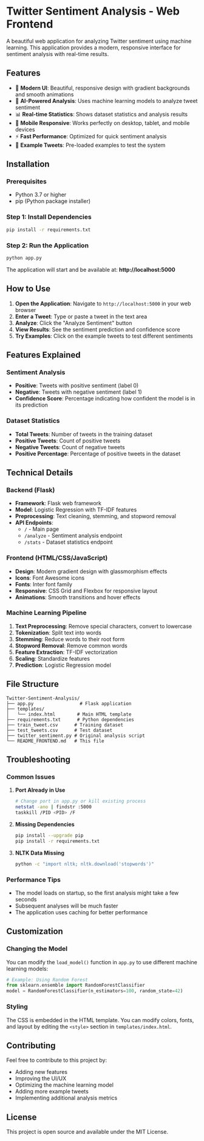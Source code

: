 # Twitter Sentiment Analysis - Web Frontend

A beautiful web application for analyzing Twitter sentiment using machine learning. This application provides a modern, responsive interface for sentiment analysis with real-time results.

## Features

- 🎨 **Modern UI**: Beautiful, responsive design with gradient backgrounds and smooth animations
- 🤖 **AI-Powered Analysis**: Uses machine learning models to analyze tweet sentiment
- 📊 **Real-time Statistics**: Shows dataset statistics and analysis results
- 📱 **Mobile Responsive**: Works perfectly on desktop, tablet, and mobile devices
- ⚡ **Fast Performance**: Optimized for quick sentiment analysis
- 🎯 **Example Tweets**: Pre-loaded examples to test the system

## Installation

### Prerequisites

- Python 3.7 or higher
- pip (Python package installer)

### Step 1: Install Dependencies

```bash
pip install -r requirements.txt
```

### Step 2: Run the Application

```bash
python app.py
```

The application will start and be available at: **http://localhost:5000**

## How to Use

1. **Open the Application**: Navigate to `http://localhost:5000` in your web browser
2. **Enter a Tweet**: Type or paste a tweet in the text area
3. **Analyze**: Click the "Analyze Sentiment" button
4. **View Results**: See the sentiment prediction and confidence score
5. **Try Examples**: Click on the example tweets to test different sentiments

## Features Explained

### Sentiment Analysis
- **Positive**: Tweets with positive sentiment (label 0)
- **Negative**: Tweets with negative sentiment (label 1)
- **Confidence Score**: Percentage indicating how confident the model is in its prediction

### Dataset Statistics
- **Total Tweets**: Number of tweets in the training dataset
- **Positive Tweets**: Count of positive tweets
- **Negative Tweets**: Count of negative tweets
- **Positive Percentage**: Percentage of positive tweets in the dataset

## Technical Details

### Backend (Flask)
- **Framework**: Flask web framework
- **Model**: Logistic Regression with TF-IDF features
- **Preprocessing**: Text cleaning, stemming, and stopword removal
- **API Endpoints**: 
  - `/` - Main page
  - `/analyze` - Sentiment analysis endpoint
  - `/stats` - Dataset statistics endpoint

### Frontend (HTML/CSS/JavaScript)
- **Design**: Modern gradient design with glassmorphism effects
- **Icons**: Font Awesome icons
- **Fonts**: Inter font family
- **Responsive**: CSS Grid and Flexbox for responsive layout
- **Animations**: Smooth transitions and hover effects

### Machine Learning Pipeline
1. **Text Preprocessing**: Remove special characters, convert to lowercase
2. **Tokenization**: Split text into words
3. **Stemming**: Reduce words to their root form
4. **Stopword Removal**: Remove common words
5. **Feature Extraction**: TF-IDF vectorization
6. **Scaling**: Standardize features
7. **Prediction**: Logistic Regression model

## File Structure

```
Twitter-Sentiment-Analysis/
├── app.py                 # Flask application
├── templates/
│   └── index.html        # Main HTML template
├── requirements.txt      # Python dependencies
├── train_tweet.csv      # Training dataset
├── test_tweets.csv      # Test dataset
├── twitter_sentiment.py # Original analysis script
└── README_FRONTEND.md   # This file
```

## Troubleshooting

### Common Issues

1. **Port Already in Use**
   ```bash
   # Change port in app.py or kill existing process
   netstat -ano | findstr :5000
   taskkill /PID <PID> /F
   ```

2. **Missing Dependencies**
   ```bash
   pip install --upgrade pip
   pip install -r requirements.txt
   ```

3. **NLTK Data Missing**
   ```bash
   python -c "import nltk; nltk.download('stopwords')"
   ```

### Performance Tips

- The model loads on startup, so the first analysis might take a few seconds
- Subsequent analyses will be much faster
- The application uses caching for better performance

## Customization

### Changing the Model
You can modify the `load_model()` function in `app.py` to use different machine learning models:

```python
# Example: Using Random Forest
from sklearn.ensemble import RandomForestClassifier
model = RandomForestClassifier(n_estimators=100, random_state=42)
```

### Styling
The CSS is embedded in the HTML template. You can modify colors, fonts, and layout by editing the `<style>` section in `templates/index.html`.

## Contributing

Feel free to contribute to this project by:
- Adding new features
- Improving the UI/UX
- Optimizing the machine learning model
- Adding more example tweets
- Implementing additional analysis metrics

## License

This project is open source and available under the MIT License. 